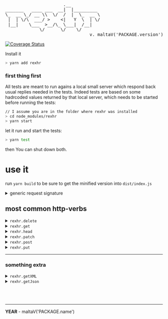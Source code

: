 <pre>

                      .__           
_______   ____ ___  __|  |_________ 
\_  __ \_/ __ \\  \/  /  |  \_  __ \
 |  | \/\  ___/ >    <|   Y  \  | \/
 |__|    \___  >__/\_ \___|  /__|   
             \/      \/    \/
                                v. maltaV('PACKAGE.version')
</pre>

[![Coverage Status](https://coveralls.io/repos/github/fedeghe/rexhr/badge.svg?branch=master)](https://coveralls.io/github/fedeghe/rexhr?branch=master)

Install it
``` sh
> yarn add rexhr
```

### first thing first
All tests are meant to run agains a local small server which respond back usual replies needed in the tests. Indeed tests are based on some hadrcoded values returned by that local server, which needs to be started before running the tests:  
``` sh
// I assume you are in the folder where rexhr was installed
> cd node_modules/rexhr
> yarn start 
```
let it run and start the tests: 
``` sh
> yarn test
``` 
then You can shut down both.

# use it

run `yarn build` to be sure to get the minified version into `dist/index.js`

<details>
<summary>generic request signature</summary>

``` js  
rexhr.<http-verb>({
	url,					    // String
	body = null,			    // JSON, when the <verb> allows it
	headers = {}, 			    // one level JSON
	timeout = null				// Integer in ms
    withCreadentials = false    // Boolean
    user = null                 // String
    password = null             // String
	onCompleted = noop, 	    // ƒn
	onProgress = noop, 	    // ƒn
	onLoad = noop,              // ƒn
	onLoadstart = noop,         // ƒn
	onLoadend = noop,           // ƒn
	onError = noop,     	    // ƒn
	onAbort = noop,     	    // ƒn
	onTimeout = noop,   	    // ƒn
})
```
</details>


## most common http-verbs

<details>
<summary><code>rexhr.delete</code></summary>

``` js  
rexhr.delete({
	url: 'http://sampleurl/deleteSomething',
	body: {
		name: 'Henry',
		surname: 'Poincaré'
	}
	onCompleted: function(r){
		console.log((r.response);
	}
});
```
</details>

<details>
<summary><code>rexhr.get</code></summary>

``` js  
rexhr.get({
	url: 'http://sampleurl/gimmeSomething',
	onCompleted: function(r){
		console.log((r.response);
	}
});
```
</details>

<details>
<summary><code>rexhr.head</code></summary>

``` js  
rexhr.head({
	url: 'http://sampleurl/infoSomething',
	body: {
		name: 'Henry',
		surname: 'Poincaré'
	}
	onCompleted: function(r){
		console.log((r.getResponseHeader("Content-Length"));
	}
});
```
</details>

<details>
<summary><code>rexhr.patch</code></summary>

``` js  
rexhr.patch({
	url: 'http://sampleurl/patchSomething',
	body: {
		name: 'Henry',
		surname: 'Poincaré'
	}
	onCompleted: function(r){
		console.log((r.response);
	}
});
```
</details>

<details>
<summary><code>rexhr.post</code></summary>

``` js  
rexhr.post({
	url: 'http://sampleurl/postSomething',
	body: {
		name: 'Henry',
		surname: 'Poincaré'
	}
	onCompleted: function(r){
		console.log((r.response);
	}
});
```
</details>

<details>
<summary><code>rexhr.put</code></summary>

``` js  
rexhr.put({
	url: 'http://sampleurl/putSomething',
	body: {
		name: 'Henry',
		surname: 'Poincaré'
	}
	onCompleted: function(r){
		console.log((r.response);
	}
});
```
</details>


---

### something extra


<details>
<summary><code>rexhr.getXML</code></summary>

``` js  
rexhr.getXML({
	url: 'http://sampleurl/text.xml',
	onCompleted: function(r){
		console.log((r.responseXML);
	}
});
```
</details>

<details>
<summary><code>rexhr.getJson</code></summary>

``` js  
rexhr.getJson({
	url: 'http://sampleurl/gimmejson',
	onCompleted: function(r){
		console.log((r.response);//already json
	}
});
```
</details>

<br/>
<br/>
<br/>

---
__YEAR__ - maltaV('PACKAGE.name')

